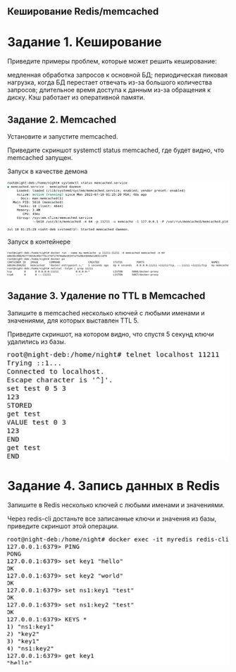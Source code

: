## Кеширование Redis/memcached

# Задание 1. Кеширование

Приведите примеры проблем, которые может решить кеширование:

медленная обработка запросов к основной БД;
периодическая пиковая нагрузка, когда БД перестает отвечать из-за большого количества запросов;
длительное время доступа к данным из-за обращения к диску. Кэш работает из оперативной памяти.

## Задание 2. Memcached

Установите и запустите memcached.

Приведите скриншот systemctl status memcached, где будет видно, что memcached запущен.

Запуск в качестве демона

![img](https://github.com/BelkaBro/sdb/blob/main/HW-02/img/263295608-480884d7-2e47-4070-8461-c5a1ccb08498.png)

Запуск в контейнере

![img](https://github.com/BelkaBro/sdb/blob/main/HW-02/img/263295732-a3f6d628-ae12-4443-9806-e6015ad860e1.png)

## Задание 3. Удаление по TTL в Memcached

Запишите в memcached несколько ключей с любыми именами и значениями, для которых выставлен TTL 5.

Приведите скриншот, на котором видно, что спустя 5 секунд ключи удалились из базы.

![img](https://github.com/BelkaBro/sdb/blob/main/HW-02/img/263295863-0ccaa55b-e787-4768-be29-4477fee80116.png)

# Задание 4. Запись данных в Redis

Запишите в Redis несколько ключей с любыми именами и значениями.

Через redis-cli достаньте все записанные ключи и значения из базы, приведите скриншот этой операции.

![img](https://github.com/BelkaBro/sdb/blob/main/HW-02/img/263295971-4f17a2d0-4ce1-4287-9225-5d53b18cd73b.png)

